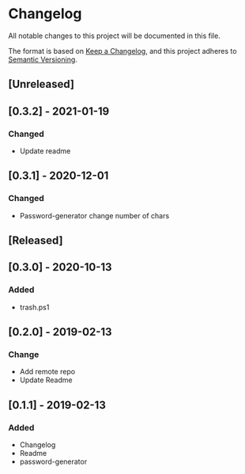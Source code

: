 # Changelog
All notable changes to this project will be documented in this file.

The format is based on [Keep a Changelog](https://keepachangelog.com/en/1.0.0/),
and this project adheres to [Semantic Versioning](https://semver.org/spec/v2.0.0.html).

## [Unreleased]

## [0.3.2] - 2021-01-19
### Changed
- Update readme

## [0.3.1] - 2020-12-01
### Changed
- Password-generator change number of chars

## [Released]

## [0.3.0] - 2020-10-13
### Added
- trash.ps1

## [0.2.0] - 2019-02-13
### Change
- Add remote repo
- Update Readme

## [0.1.1] - 2019-02-13
### Added
- Changelog
- Readme
- password-generator 
